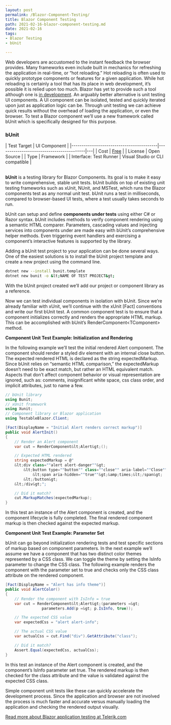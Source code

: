 ```yaml
---
layout: post
permalink: /Blazor-Component-Testing/
title: Blazor Component Testing
path: 2021-02-16-blazor-component-testing.md
date: 2021-02-16
tags: 
- Blazor Testing
- bUnit

---
```



<p>Web developers are accustomed to the instant feedback the browser provides. Many frameworks even include built in mechanics for refreshing the application in real-time, or &ldquo;hot reloading.&rdquo; Hot reloading is often used to quickly prototype components or features for a given application. While hot reloading is certainly a tool that has its place in web development, it&rsquo;s possible it is relied upon too much. Blazor has yet to provide such a tool although one is <a href="https://github.com/dotnet/aspnetcore/issues/5456" title="" class="" target="">in development</a>. An arguably better alternative is unit testing UI components. A UI component can be isolated, tested and quickly iterated upon just as application logic can be. Through unit testing we can achieve quick results without the overhead of loading the application, or even the browser. To test a Blazor component we&rsquo;ll use a new framework called bUnit which is specifically designed for this purpose.</p>
<h3>bUnit</h3>

| Test Target | UI Component |
|------------------------------------------|------------------------------------------|---|
| Cost           |          <a href="https://bunit.egilhansen.com/" title="" class="" target="">Free</a>          |
| License    | Open Source            |
| Type            | Framework             |
| Interface: Test Runner          |         Visual Studio or CLI compatible            |

<p><strong><br>
bUnit</strong>&nbsp;is a testing library for Blazor Components. Its goal is to make it easy to write&nbsp;comprehensive<em>, </em>stable&nbsp;unit tests. bUnit builds on top of existing unit testing frameworks such as xUnit, NUnit, and MSTest, which runs the Blazor components test as any normal unit test. bUnit runs a test in milliseconds, compared to browser-based UI tests, where a test usually takes seconds to run.</p>
<p>bUnit can setup and define <strong>components under tests</strong> using either C# or Razor syntax. bUnit includes methods to verify component rendering using a semantic HTML comparer. Parameters, cascading values and injecting services into components under are made easy with bUnit&rsquo;s comprehensive helper methods. Even triggering event handlers and exercising a component&rsquo;s interactive features is supported by the library.</p>
<p>Adding a bUnit test project to your application can be done several ways. One of the easiest solutions is to install the bUnit project template and create a new project using the command line. </p>

```bash
dotnet new --install bunit.template
dotnet new bunit -o &lt;NAME OF TEST PROJECT&gt;
```

<p>With the bUnit project created we&rsquo;ll add our project or component library as a reference. </p>
<p>Now we can test individual components in isolation with bUnit. Since we&rsquo;re already familiar with xUnit, we&rsquo;ll continue with the xUnit [Fact] conventions and write our first bUnit test. A common component test is to ensure that a component initializes correctly and renders the appropriate HTML markup. This can be accomplished with bUnit&rsquo;s RenderComponent&lt;TComponent&gt; method.</p>
<p><strong>Component Unit Test Example: Initialization and Rendering</strong></p>
In the following example we&rsquo;ll test the initial rendered Alert component. The component should render a styled div element with an internal close button. The expected rendered HTML is declared as the string expectedMarkup. Since bUnit relies on &ldquo;semantic HTML comparison,&rdquo; the expectedMarkup doesn&rsquo;t need to be exact match, but rather an HTML equivalent match. Aspects that don&rsquo;t affect component behavior or visual representation are ignored, such as: comments, insignificant white space, css class order, and implicit attributes, just to name a few.

```csharp
// bUnit library
using Bunit;
// xUnit framework
using Xunit;
// Component library or Blazor application
using TestableBlazor.Client;

[Fact(DisplayName = "Initial Alert renders correct markup")]
public void AlertInit()
{
    // Render an Alert component
    var cut = RenderComponent&lt;Alert&gt;();

    // Expected HTML rendered
    string expectedMarkup = @"
    &lt;div class=""alert alert-danger""&gt;
        &lt;button type=""button"" class=""close"" aria-label=""Close""&gt;
            &lt;span aria-hidden=""true""&gt;&amp;times;&lt;/span&gt;
        &lt;/button&gt;
    &lt;/div&gt;";

    // Did it match?
    cut.MarkupMatches(expectedMarkup);
}
```

<p>In this test an instance of the Alert component is created, and the component lifecycle is fully completed. The final rendered component markup is then checked against the expected markup.</p>
<p><strong>Component Unit Test Example: Parameter Set</strong></p>
<p>bUnit can go beyond initialization rendering tests and test specific sections of markup based on component parameters. In the next example we&rsquo;ll assume we have a component that has two distinct color themes represented by a CSS class. We can toggle the theme by setting the IsInfo parameter to change the CSS class. The following example renders the component with the parameter set to true and checks only the CSS class attribute on the rendered component.</p>

```csharp
[Fact(DisplayName = "Alert has info theme")]
public void AlertColor()
{
    // Render the component with IsInfo = true
    var cut = RenderComponent&lt;Alert&gt;(parameters =&gt; 
                parameters.Add(p =&gt; p.IsInfo, true));

    // The expected CSS value
    var expectedCss = "alert alert-info";

    // The actual CSS value
    var actualCss = cut.Find("div").GetAttribute("class");

    // Did it match?
    Assert.Equal(expectedCss, actualCss);
}
```

<p>In this test an instance of the Alert component is created, and the component&rsquo;s IsInfo parameter set true. The rendered markup is then checked for the class attribute and the value is validated against the expected CSS class.</p>
<p>Simple component unit tests like these can quickly accelerate the development process. Since the application and browser are not involved the process is much faster and accurate versus manually loading the application and checking the rendered output visually.</p>

<a class="btn btn-primary" href="https://www.telerik.com/blogs/blazor-stability-testing-tools-for-bulletproof-applications" title="Read: Blazor Stability Testing Tools for Bulletproof Applications">
        Read more about Blazor application testing at Telerik.com
      </a>